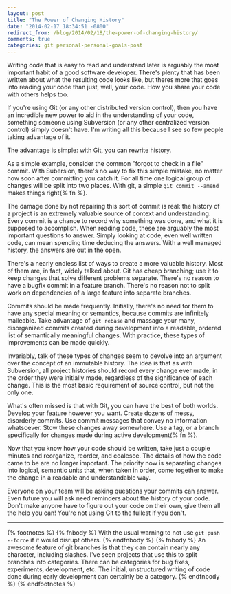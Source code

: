 ```yaml
---
layout: post
title: "The Power of Changing History"
date: "2014-02-17 18:34:51 -0800"
redirect_from: /blog/2014/02/18/the-power-of-changing-history/
comments: true
categories: git personal-personal-goals-post
---
```

Writing code that is easy to read and understand later is arguably the most important habit of a
good software developer. There's plenty that has been written about what the resulting code looks like,
but theres more that goes into reading your code than just, well, your code. How you share your code
with others helps too.

If you're using Git (or any other distributed version control), then you have
an incredible new power to aid in the understanding of your code, something someone using
Subversion (or any other centralized version control) simply doesn't have. I'm writing all this
because I see so few people taking advantage of it.

The advantage is simple: with Git, you can rewrite history.

As a simple example, consider the common "forgot to check in a file" commit. With Subersion, there's
no way to fix this simple mistake, no matter how soon after committing you catch it. For all time
one logical group of changes will be split into two places. With git, a simple ```git commit
--amend``` makes things right{% fn %}.

The damage done by not repairing this sort of commit is real: the history of a project is an
extremely valuable source of context and understanding. Every commit is a chance to record
why something was done, and what it is supposed to accomplish. When reading code, these are arguably
the most important questions to answer. Simply looking at code, even well written code, can mean
spending time deducing the answers. With a well managed history, the answers are out in the open.

There's a nearly endless list of ways to create a more valuable history. Most of them are, in fact,
widely talked about. Git has cheap branching; use it to keep changes that solve different problems
separate. There's no reason to have a bugfix commit in a feature branch. There's no reason not to
split work on dependencies of a large feature into separate branches.

Commits should be made frequently. Initially, there's no need for them to have any special meaning
or semantics, because commits are infinitely malleable. Take advantage of ```git rebase``` and
massage your many, disorganized commits created during development into a readable, ordered list of
semantically meaningful changes. With practice, these types of improvements can be made quickly.

Invariably, talk of these types of changes seem to devolve into an argument over the concept of an
immutable history. The idea is that as with Subversion, all project histories should record every
change ever made, in the order they were initially made, regardless of the significance of each
change. This is the most basic requirement of source control, but not the only one.

What's often missed is that with Git, you can have the best of both worlds. Develop your feature
however you want. Create dozens of messy, disorderly commits. Use commit messages that convey no
information whatsoever. Stow these changes away somewhere. Use a tag, or a branch specifically for
changes made during active development{% fn %}.

Now that you know how your code should be written, take just a couple minutes and reorganize,
reorder, and coalesce. The details of how the code came to be are no longer important. The priority
now is separating changes into logical, semantic units that, when taken in order, come together to
make the change in a readable and understandable way.

Everyone on your team will be asking questions your commits can answer. Even future you will ask
need reminders about the history of your code. Don't make anyone have to figure out your code on their
own, give them all the help you can! You're not using Git to the fullest if you don't.

- - -
{% footnotes %}
{% fnbody %}
With the usual warning to not use ```git push --force``` if it would disrupt others.
{% endfnbody %}
{% fnbody %}
An awesome feature of git branches is that they can contain nearly any character, including
slashes. I've seen projects that use this to split branches into categories. There can be categories for bug
fixes, experiments, development, etc. The initial, unstructured writing of code done during early
development can certainly be a category.
{% endfnbody %}
{% endfootnotes %}
